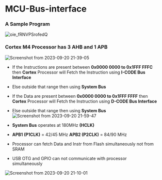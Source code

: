 # MCU-Bus-interface
### A Sample Program 
![oie_fRNVPSrofedQ](https://github.com/PranabNandy/MCU-Driver-Development/assets/80820274/b02c7b38-61ff-4294-85b1-7000fc26860a)

### Cortex M4 Processor has 3 AHB and 1 APB

![Screenshot from 2023-09-20 21-39-05](https://github.com/PranabNandy/MCU-Driver-Development/assets/80820274/3c03e709-113c-44fb-a936-b9a541e9882e)


-  If the Instructions are present between **0x0000 0000 to 0x1FFF FFFC** then **Cortex** Processor will Fetch the Instruction using **I-CODE Bus Interface**
-  Else outside that range then using **System Bus**
-  If the Data are present between **0x0000 0000 to 0x1FFF FFFF** then **Cortex** Processor will Fetch the Instruction using **D-CODE Bus Interface**
-  Else outside that range then using **System Bus**
![Screenshot from 2023-09-20 21-59-47](https://github.com/PranabNandy/MCU-Driver-Development/assets/80820274/7f70329e-42cb-4478-ae8c-665ee87462f5)

-  **System Bus** operates at 180MHz **(HCLK)**
-  **APB1 (P1CLK)** = 42/45 MHz    **APB2 (P2CLK)** = 84/90 MHz
-  Processor can fetch Data and Instr from Flash simultaneously not from SRAM
-  USB OTG and GPIO can not communicate with processor simultaneously
  

![Screenshot from 2023-09-20 21-10-01](https://github.com/PranabNandy/MCU-Driver-Development/assets/80820274/c40ed0fa-7250-4b8e-a7c7-19c66db594b6)

